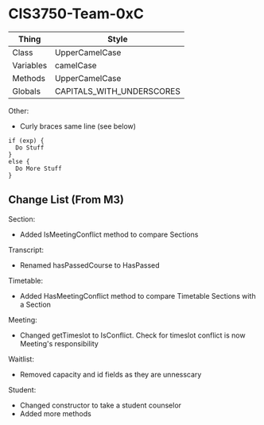 # CIS3750-Team-0xC

Thing | Style
---|---
Class|UpperCamelCase
Variables|camelCase
Methods|UpperCamelCase
Globals|CAPITALS_WITH_UNDERSCORES

Other:
- Curly braces same line (see below)


```
if (exp) {
  Do Stuff
}
else {
  Do More Stuff
}
```

Change List (From M3)
---

Section:
- Added IsMeetingConflict method to compare Sections

Transcript:
- Renamed hasPassedCourse to HasPassed

Timetable:
- Added HasMeetingConflict method to compare Timetable Sections with a Section

Meeting:
- Changed getTimeslot to IsConflict. Check for timeslot conflict is now Meeting's responsibility

Waitlist:
- Removed capacity and id fields as they are unnesscary

Student:
- Changed constructor to take a student counselor
- Added more methods